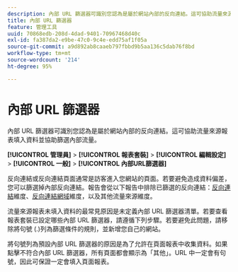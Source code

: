 ```yaml
---
description: 內部 URL 篩選器可識別您認為是屬於網站內部的反向連結。這可協助流量來源報表填入資料並協助篩選內部流量。
title: 內部 URL 篩選器
feature: 管理工具
uuid: 70868edb-208d-4dad-9401-70967468d40c
exl-id: fa387da2-e9be-47c0-9c4e-edd75af1f05a
source-git-commit: a9d892ab8caaeb797fbbd9b5aa136c5dab76f8bd
workflow-type: tm+mt
source-wordcount: '214'
ht-degree: 95%

---
```



# 內部 URL 篩選器

內部 URL 篩選器可識別您認為是屬於網站內部的反向連結。這可協助流量來源報表填入資料並協助篩選內部流量。

**[!UICONTROL 管理員]**  >  **[!UICONTROL 報表套裝]**  >  **[!UICONTROL 編輯設定]**  >  **[!UICONTROL 一般]**  >  **[!UICONTROL 內部URL篩選器]**

反向連結或反向連結頁面通常是訪客進入您網站的頁面。若要避免造成資料偏差，您可以篩選掉內部反向連結。報告會從以下報告中排除已篩選的反向連結：[反向連結](/help/components/dimensions/referrer.md)維度、[反向連結網域](/help/components/dimensions/referring-domain.md)維度，以及其他流量來源維度。

流量來源報表未填入資料的最常見原因是未定義內部 URL 篩選器清單。若要查看報表套裝已設定哪些內部 URL 篩選器，請遵循下列步驟。若要避免此問題，請移除將句號 (.)列為篩選條件的規則，並新增您自己的網站。

將句號列為預設內部 URL 篩選器的原因是為了允許在頁面報表中收集資料。如果點擊不符合內部 URL 篩選器，所有頁面都會顯示為「其他」。URL 中一定會有句號，因此可保證一定會填入頁面報表。
